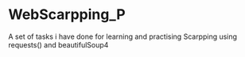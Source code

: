 # WebScarpping_P
A set of tasks i have done for learning and practising Scarpping using requests() and beautifulSoup4
